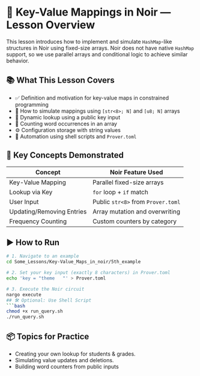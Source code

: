 # 🔑 Key-Value Mappings in Noir — Lesson Overview

This lesson introduces how to implement and simulate `HashMap`-like structures in Noir using fixed-size arrays. Noir does not have native `HashMap` support, so we use parallel arrays and conditional logic to achieve similar behavior.

## 📚 What This Lesson Covers

- ✅ Definition and motivation for key-value maps in constrained programming
- 🧠 How to simulate mappings using `[str<8>; N]` and `[u8; N]` arrays
- 🔎 Dynamic lookup using a public key input
- 🧮 Counting word occurrences in an array
- ⚙️ Configuration storage with string values
- 🐚 Automation using shell scripts and `Prover.toml`

## 🔧 Key Concepts Demonstrated

| Concept                      | Noir Feature Used                     |
|-----------------------------|----------------------------------------|
| Key-Value Mapping            | Parallel fixed-size arrays             |
| Lookup via Key               | `for` loop + `if` match                |
| User Input                   | Public `str<8>` from `Prover.toml`     |
| Updating/Removing Entries    | Array mutation and overwriting         |
| Frequency Counting           | Custom counters by category            |

## ▶️ How to Run

```bash
# 1. Navigate to an example
cd Some_Lessons/Key-Value_Maps_in_noir/5th_example

# 2. Set your key input (exactly 8 characters) in Prover.toml
echo 'key = "theme   "' > Prover.toml

# 3. Execute the Noir circuit
nargo execute
## 🛠️ Optional: Use Shell Script
```bash
chmod +x run_query.sh
./run_query.sh

```
## 📦 Topics for Practice
- Creating your own lookup for students & grades.
- Simulating value updates and deletions.
- Building word counters from public inputs
